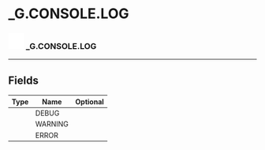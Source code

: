 # _G.CONSOLE.LOG

### <img src="../../.gitbook/assets/base.png" width="32" height="32" /> _G.CONSOLE.LOG


-----------------
## Fields

| Type   | Name | Optional |
| ------ | ---- | -------: |
|  | DEBUG |  |
|  | WARNING |  |
|  | ERROR |  |
